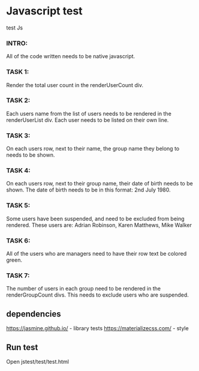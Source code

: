 # Javascript test 
test Js

### INTRO:
  All of the code written needs to be native javascript.

### TASK 1:
   Render the total user count in the renderUserCount div.

### TASK 2:
  Each users name from the list of users needs to be rendered in the renderUserList div.
  Each user needs to be listed on their own line.

### TASK 3:
   On each users row, next to their name, the group name they belong to needs to be shown.

### TASK 4:
  On each users row, next to their group name, their date of birth needs to be shown.
  The date of birth needs to be in this format: 2nd July 1980.

### TASK 5:
  Some users have been suspended, and need to be excluded from being rendered.
  These users are: Adrian Robinson, Karen Matthews, Mike Walker

### TASK 6:
  All of the users who are managers need to have their row text be colored green.

### TASK 7:
  The number of users in each group need to be rendered in the renderGroupCount divs.
  This needs to exclude users who are suspended.

## dependencies

   https://jasmine.github.io/ - library tests
   https://materializecss.com/ -  style 


## Run test
  Open jstest/test/test.html
